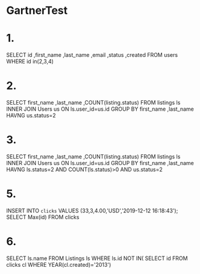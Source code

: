 # GartnerTest
# 1. 
SELECT
  id
  ,first_name
  ,last_name
  ,email
  ,status
  ,created
FROM users
WHERE id in(2,3,4)
# 2.
SELECT
first_name
,last_name
,COUNT(listing.status)
FROM
  listings ls
INNER JOIN
  Users us
ON
  ls.user_id=us.id
 GROUP BY 
  first_name
  ,last_name
 HAVNG
  us.status=2
  # 3.
  SELECT
first_name
,last_name
,COUNT(listing.status)
FROM
  listings ls
INNER JOIN
  Users us
ON
  ls.user_id=us.id
 GROUP BY 
  first_name
  ,last_name
 HAVNG
  ls.status=2 AND COUNT(ls.status)>0
  AND us.status=2
# 5.
   INSERT INTO `clicks` VALUES (33,3,4.00,'USD','2019-12-12 16:18:43');
   SELECT Max(id) FROM clicks
# 6.
SELECT
ls.name
FROM
Listings ls
WHERE ls.id
NOT IN( SELECT id FROM
clicks cl
WHERE YEAR(cl.created)='2013')
